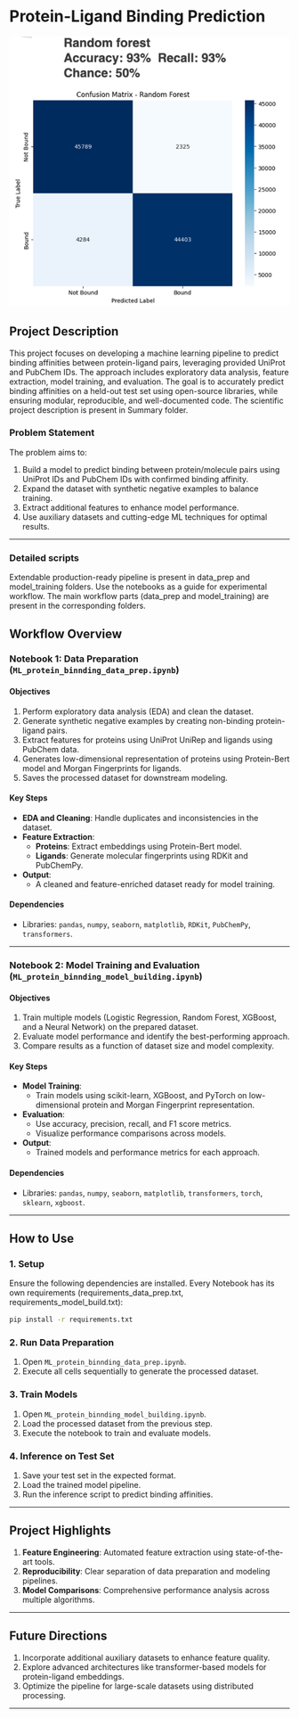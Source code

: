 
# **Protein-Ligand Binding Prediction**

![](/images/RF_image.png)

## **Project Description**
This project focuses on developing a machine learning pipeline to predict binding affinities between protein-ligand pairs, leveraging provided UniProt and PubChem IDs. The approach includes exploratory data analysis, feature extraction, model training, and evaluation. The goal is to accurately predict binding affinities on a held-out test set using open-source libraries, while ensuring modular, reproducible, and well-documented code. The scientific project description is present in Summary folder.

### **Problem Statement**
The problem aims to:
1. Build a model to predict binding between protein/molecule pairs using UniProt IDs and PubChem IDs with confirmed binding affinity.
2. Expand the dataset with synthetic negative examples to balance training.
3. Extract additional features to enhance model performance.
4. Use auxiliary datasets and cutting-edge ML techniques for optimal results.

---

### **Detailed scripts**
Extendable production-ready pipeline is present in data_prep and model_training folders. Use the notebooks as a guide for experimental workflow. The main workflow parts (data_prep and model_training)
are present in the corresponding folders.

## **Workflow Overview**

### **Notebook 1: Data Preparation (`ML_protein_binnding_data_prep.ipynb`)**

#### **Objectives**
1. Perform exploratory data analysis (EDA) and clean the dataset.
2. Generate synthetic negative examples by creating non-binding protein-ligand pairs.
3. Extract features for proteins using UniProt UniRep and ligands using PubChem data.
4. Generates low-dimensional representation of proteins using Protein-Bert model and Morgan Fingerprints for ligands.
5. Saves the processed dataset for downstream modeling.

#### **Key Steps**
- **EDA and Cleaning**: Handle duplicates and inconsistencies in the dataset.
- **Feature Extraction**:
  - **Proteins**: Extract embeddings using Protein-Bert model.
  - **Ligands**: Generate molecular fingerprints using RDKit and PubChemPy.
- **Output**:
  - A cleaned and feature-enriched dataset ready for model training.

#### **Dependencies**
- Libraries: `pandas`, `numpy`, `seaborn`, `matplotlib`, `RDKit`, `PubChemPy`, `transformers`.

---

### **Notebook 2: Model Training and Evaluation (`ML_protein_binnding_model_building.ipynb`)**

#### **Objectives**
1. Train multiple models (Logistic Regression, Random Forest, XGBoost, and a Neural Network) on the prepared dataset.
2. Evaluate model performance and identify the best-performing approach.
3. Compare results as a function of dataset size and model complexity.

#### **Key Steps**
- **Model Training**:
  - Train models using scikit-learn, XGBoost, and PyTorch on low-dimensional protein and Morgan Fingerprint representation.
- **Evaluation**:
  - Use accuracy, precision, recall, and F1 score metrics.
  - Visualize performance comparisons across models.
- **Output**:
  - Trained models and performance metrics for each approach.

#### **Dependencies**
- Libraries: `pandas`, `numpy`, `seaborn`, `matplotlib`, `transformers`, `torch`, `sklearn`, `xgboost`.

---

## **How to Use**

### **1. Setup**
Ensure the following dependencies are installed. Every Notebook has its own requirements (requirements_data_prep.txt, requirements_model_build.txt):
```bash
pip install -r requirements.txt
```

### **2. Run Data Preparation**
1. Open `ML_protein_binnding_data_prep.ipynb`.
2. Execute all cells sequentially to generate the processed dataset.

### **3. Train Models**
1. Open `ML_protein_binnding_model_building.ipynb`.
2. Load the processed dataset from the previous step.
3. Execute the notebook to train and evaluate models.

### **4. Inference on Test Set**
1. Save your test set in the expected format.
2. Load the trained model pipeline.
3. Run the inference script to predict binding affinities.

---

## **Project Highlights**
1. **Feature Engineering**: Automated feature extraction using state-of-the-art tools.
2. **Reproducibility**: Clear separation of data preparation and modeling pipelines.
3. **Model Comparisons**: Comprehensive performance analysis across multiple algorithms.

---

## **Future Directions**
1. Incorporate additional auxiliary datasets to enhance feature quality.
2. Explore advanced architectures like transformer-based models for protein-ligand embeddings.
3. Optimize the pipeline for large-scale datasets using distributed processing.

---

